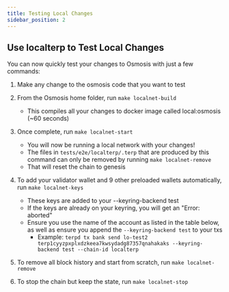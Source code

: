 ```yaml
---
title: Testing Local Changes
sidebar_position: 2
---
```

## Use localterp to Test Local Changes

You can now quickly test your changes to Osmosis with just a few commands:

1. Make any change to the osmosis code that you want to test

2. From the Osmosis home folder, run `make localnet-build`
    - This compiles all your changes to docker image called local:osmosis (~60 seconds)

3. Once complete, run `make localnet-start`
    - You will now be running a local network with your changes!
    - The files in `tests/e2e/localterp/.terp` that are produced
    by this command can only be removed by running `make localnet-remove`
    - That will reset the chain to genesis

4. To add your validator wallet and 9 other preloaded wallets automatically, run `make localnet-keys`
    - These keys are added to your --keyring-backend test
    - If the keys are already on your keyring, you will get an "Error: aborted"
    - Ensure you use the name of the account as listed in the table below, as well as ensure you append the `--keyring-backend test` to your txs
        - Example: `terpd tx bank send lo-test2 terp1cyyzpxplxdzkeea7kwsydadg87357qnahakaks --keyring-backend test --chain-id localterp`

5. To remove all block history and start from scratch, run `make localnet-remove`

6. To stop the chain but keep the state, run `make localnet-stop`